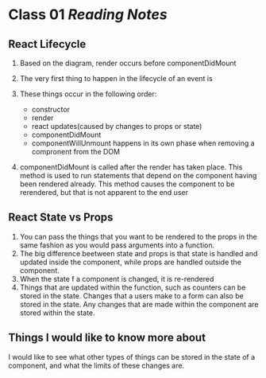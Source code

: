 # Class 01 *Reading Notes*

## React Lifecycle

1. Based on the diagram, render occurs before componentDidMount
2. The very first thing to happen in the lifecycle of an event is
3. These things occur in the following order:
    - constructor
    - render
    - react updates(caused by changes to props or state)
    - componentDidMount
    - componentWillUnmount happens in its own phase when removing a compronent from the DOM

4. componentDidMount is called after the render has taken place. This method is used to run statements that depend on the component having been rendered already. This method causes the component to be rerendered, but that is not apparent to the end user

## React State vs Props

1. You can pass the things that you want to be rendered to the props in the same fashion as you would pass arguments into a function.
2. The big difference beetween state and props is that state is handled and updated inside the component, while props are handled outside the component.
3. When the state f a component is changed, it is re-rendered
4. Things that are updated within the function, such as counters can be stored in the state. Changes that a users make to a form can also be stored in the state. Any changes that are made within the component are stored within the state.

## Things I would like to know more about

I would like to see what other types of things can be stored in the state of a component, and what the limits of these changes are.
